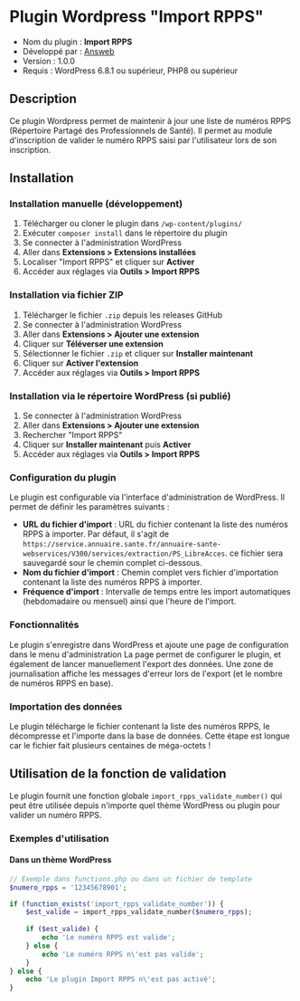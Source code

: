 # Plugin Wordpress "Import RPPS"

- Nom du plugin : **Import RPPS**
- Développé par : [Answeb](https://www.answeb.net)
- Version : 1.0.0
- Requis : WordPress 6.8.1 ou supérieur, PHP8 ou supérieur

## Description

Ce plugin Wordpress permet de maintenir à jour une liste de numéros RPPS (Répertoire Partagé des Professionnels de
Santé). Il permet au module d'inscription de valider le numéro RPPS saisi par l'utilisateur lors de son inscription.

## Installation

### Installation manuelle (développement)

1. Télécharger ou cloner le plugin dans `/wp-content/plugins/`
2. Exécuter `composer install` dans le répertoire du plugin
3. Se connecter à l'administration WordPress
4. Aller dans **Extensions > Extensions installées**
5. Localiser "Import RPPS" et cliquer sur **Activer**
6. Accéder aux réglages via **Outils > Import RPPS**

### Installation via fichier ZIP

1. Télécharger le fichier `.zip` depuis les releases GitHub
2. Se connecter à l'administration WordPress
3. Aller dans **Extensions > Ajouter une extension**
4. Cliquer sur **Téléverser une extension**
5. Sélectionner le fichier `.zip` et cliquer sur **Installer maintenant**
6. Cliquer sur **Activer l'extension**
7. Accéder aux réglages via **Outils > Import RPPS**

### Installation via le répertoire WordPress (si publié)

1. Se connecter à l'administration WordPress
2. Aller dans **Extensions > Ajouter une extension**
3. Rechercher "Import RPPS"
4. Cliquer sur **Installer maintenant** puis **Activer**
5. Accéder aux réglages via **Outils > Import RPPS**

### Configuration du plugin

Le plugin est configurable via l'interface d'administration de WordPress. Il permet de définir les paramètres suivants :

- **URL du fichier d'import** : URL du fichier contenant la liste des numéros RPPS à importer. Par défaut, il s'agit de
  `https://service.annuaire.sante.fr/annuaire-sante-webservices/V300/services/extraction/PS_LibreAcces`. ce fichier sera
  sauvegardé sour le chemin complet ci-dessous.
- **Nom du fichier d'import** : Chemin complet vers fichier d'importation contenant la liste des numéros RPPS à
  importer.
- **Fréquence d'import** : Intervalle de temps entre les import automatiques (hebdomadaire ou mensuel) ainsi que
  l'heure de l'import.

### Fonctionnalités

Le plugin s'enregistre dans WordPress et ajoute une page de configuration dans le menu d'administration
La page permet de configurer le plugin, et également de lancer manuellement l'export des données.
Une zone de journalisation affiche les messages d'erreur lors de l'export (et le nombre de numéros RPPS en base).

### Importation des données

Le plugin télécharge le fichier contenant la liste des numéros RPPS, le décompresse et l'importe dans la base de données.
Cette étape est longue car le fichier fait plusieurs centaines de méga-octets !

## Utilisation de la fonction de validation

Le plugin fournit une fonction globale `import_rpps_validate_number()` qui peut être utilisée depuis n'importe quel thème WordPress ou plugin pour valider un numéro RPPS.

### Exemples d'utilisation

#### Dans un thème WordPress

```php
// Exemple dans functions.php ou dans un fichier de template
$numero_rpps = '12345678901';

if (function_exists('import_rpps_validate_number')) {
    $est_valide = import_rpps_validate_number($numero_rpps);
    
    if ($est_valide) {
        echo 'Le numéro RPPS est valide';
    } else {
        echo 'Le numéro RPPS n\'est pas valide';
    }
} else {
    echo 'Le plugin Import RPPS n\'est pas activé';
}
```
